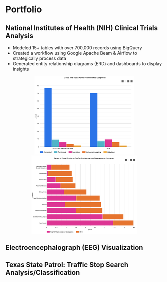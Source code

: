 # Portfolio 

## National Institutes of Health (NIH) Clinical Trials Analysis
- Modeled 15+ tables with over 700,000 records using BigQuery
- Created a workflow using Google Apache Beam & Airflow to strategically process data 
- Generated entity relationship diagrams (ERD) and dashboards to display insights

<p align="center">
  <img src="images/overall_status.png" height="250" />
  <img src="images/conditions.png" height="250" /> 
 </p>

## Electroencephalograph (EEG) Visualization

## Texas State Patrol: Traffic Stop Search Analysis/Classification
